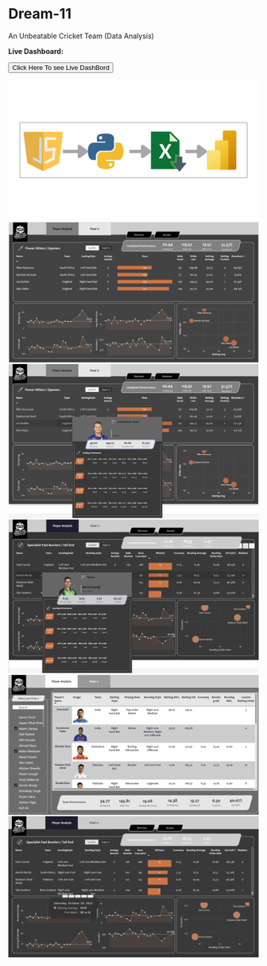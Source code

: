 <!DOCTYPE html>
<html>
<head>
  <meta charset="UTF-8">
</head>
<body>
  <h1>Dream-11</h1>
  <p>An Unbeatable Cricket Team (Data Analysis)</p>
  <p><strong>Live Dashboard:</strong></p>
  <p><a href="https://app.powerbi.com/reportEmbed?reportId=b9625753-66cd-4df4-9d43-31f9e607ba91&autoAuth=true&ctid=da90653e-1e02-4208-b68a-6224891bea63" target="_blank"><button>Click Here To see Live DashBord</button></a></p>
</body>
</html>



![Project Image](https://github.com/Mahendrak1999/Dream-11-Cricket-Team/blob/master/data_collection/Untitled%20design%20(2).png)
![Project Image](https://github.com/Mahendrak1999/Dream-11-Cricket-Team/blob/master/Screenshot%202024-02-24%20163126.png)
![Project Image](https://github.com/Mahendrak1999/Dream-11-Cricket-Team/blob/master/Screenshot%202024-02-24%20162731.png)
![Project Image](https://github.com/Mahendrak1999/Dream-11-Cricket-Team/blob/master/Screenshot%202024-02-24%20162803.png)
![Project Image](https://github.com/Mahendrak1999/Dream-11-Cricket-Team/blob/master/Screenshot%202024-02-24%20162838.png)
![Project Image](https://github.com/Mahendrak1999/Dream-11-Cricket-Team/blob/master/Screenshot%202024-02-24%20162826.png)
